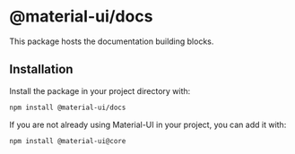 # @material-ui/docs

This package hosts the documentation building blocks.

## Installation

Install the package in your project directory with:

```sh
npm install @material-ui/docs
```

If you are not already using Material-UI in your project, you can add it with:

```sh
npm install @material-ui@core
```
